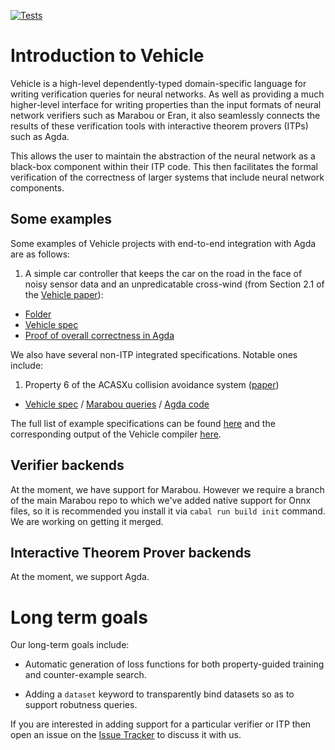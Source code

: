 [![Tests](https://github.com/wenkokke/vehicle/actions/workflows/ci.yml/badge.svg)](https://github.com/wenkokke/vehicle/actions/workflows/ci.yml)

# Introduction to Vehicle

Vehicle is a high-level dependently-typed domain-specific language for writing verification queries for neural networks. As well as providing a much higher-level interface for writing properties than the input formats of neural network verifiers such as Marabou or Eran, it also seamlessly connects the results of these verification tools with interactive theorem provers (ITPs) such as Agda.

This allows the user to maintain the abstraction of the neural network as a black-box component within their ITP code. This then facilitates the formal verification of the correctness of larger systems that include neural network components.

## Some examples

Some examples of Vehicle projects with end-to-end integration with Agda are as follows:

1. A simple car controller that keeps the car on the road in the face of noisy sensor data and an unpredicatable cross-wind (from Section 2.1 of the [Vehicle paper](https://arxiv.org/pdf/2202.05207v1.pdf)):
  - [Folder](https://github.com/vehicle-lang/vehicle/blob/dev/examples/windController/)
  - [Vehicle spec](https://github.com/vehicle-lang/vehicle/blob/dev/examples/windController/windController.vcl)
  - [Proof of overall correctness in Agda](https://github.com/vehicle-lang/vehicle/blob/dev/examples/windController/agdaProof/SafetyProof.agda)

We also have several non-ITP integrated specifications. Notable ones include:

1. Property 6 of the ACASXu collision avoidance system ([paper](https://arxiv.org/abs/1702.01135))
- [Vehicle spec](https://github.com/vehicle-lang/vehicle/blob/dev/test/specs/acasXu-property6/acasXu-property6.vcl) / [Marabou queries](https://github.com/vehicle-lang/vehicle/tree/dev/test/Test/Compile/Golden/acasXu-property6/acasXu-property6-output-marabou) / [Agda code](https://github.com/vehicle-lang/vehicle/blob/dev/test/Test/Compile/Golden/acasXu-property6/acasXu-property6-output.agda)

The full list of example specifications can be found [here](https://github.com/vehicle-lang/vehicle/tree/dev/test/specs) and the corresponding output of the Vehicle compiler [here](https://github.com/vehicle-lang/vehicle/tree/dev/test/Test/Compile/Golden).

## Verifier backends

At the moment, we have support for Marabou. However we require a branch of the main Marabou repo to which we've added native support for Onnx files, so it is recommended you install it via `cabal run build init` command. We are working on getting it merged.

## Interactive Theorem Prover backends

At the moment, we support Agda.

# Long term goals

Our long-term goals include:

- Automatic generation of loss functions for both property-guided training and counter-example search.

- Adding a `dataset` keyword to transparently bind datasets so as to support robutness queries.

If you are interested in adding support for a particular verifier or ITP then open an issue on the [Issue Tracker](https://github.com/wenkokke/vehicle/issues) to discuss it with us.